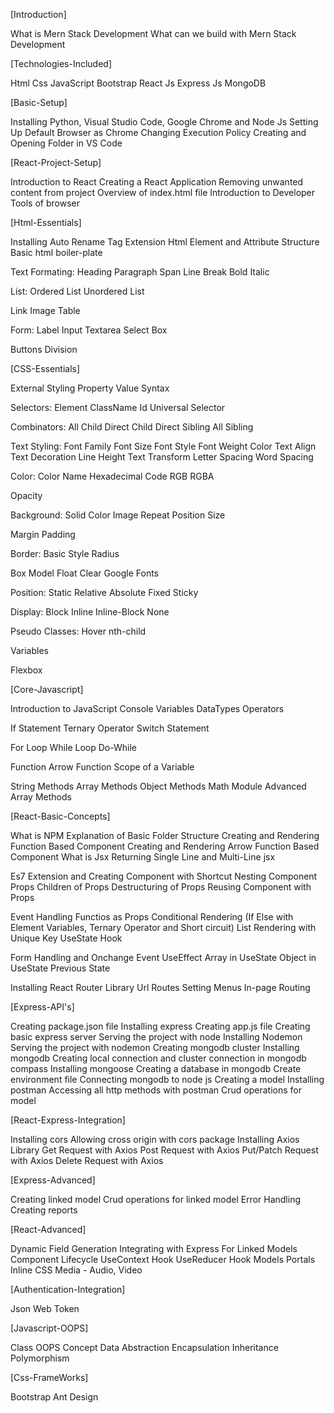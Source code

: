 [Introduction]

What is Mern Stack Development
What can we build with Mern Stack Development

[Technologies-Included]

Html
Css
JavaScript
Bootstrap
React Js
Express Js
MongoDB


[Basic-Setup]

Installing Python, Visual Studio Code, Google Chrome and Node Js
Setting Up Default Browser as Chrome
Changing Execution Policy
Creating and Opening Folder in VS Code


[React-Project-Setup]

Introduction to React
Creating a React Application
Removing unwanted content from project
Overview of index.html file
Introduction to Developer Tools of browser


[Html-Essentials]

Installing Auto Rename Tag Extension
Html Element and Attribute Structure
Basic html boiler-plate

Text Formating:
    Heading
    Paragraph
    Span
    Line Break
    Bold
    Italic

List:
    Ordered List
    Unordered List

Link
Image
Table

Form:
    Label
    Input
    Textarea
    Select Box

Buttons
Division


[CSS-Essentials]

External Styling
Property Value Syntax

Selectors:
    Element
    ClassName
    Id
    Universal Selector

Combinators:
    All Child
    Direct Child
    Direct Sibling
    All Sibling

Text Styling:
    Font Family
    Font Size
    Font Style
    Font Weight
    Color
    Text Align
    Text Decoration
    Line Height
    Text Transform
    Letter Spacing
    Word Spacing

Color:
    Color Name
    Hexadecimal Code
    RGB
    RGBA

Opacity

Background:
    Solid Color
    Image
    Repeat
    Position
    Size

Margin
Padding

Border:
    Basic Style
    Radius

Box Model
Float
Clear
Google Fonts

Position:
    Static
    Relative
    Absolute
    Fixed
    Sticky

Display:
    Block
    Inline
    Inline-Block
    None

Pseudo Classes:
    Hover
    nth-child

Variables

Flexbox


[Core-Javascript]

Introduction to JavaScript
Console
Variables
DataTypes
Operators

If Statement
Ternary Operator
Switch Statement

For Loop
While Loop
Do-While

Function
Arrow Function
Scope of a Variable

String Methods
Array Methods
Object Methods
Math Module
Advanced Array Methods


[React-Basic-Concepts]

What is NPM
Explanation of Basic Folder Structure
Creating and Rendering Function Based Component
Creating and Rendering Arrow Function Based Component
What is Jsx
Returning Single Line and Multi-Line jsx

Es7 Extension and Creating Component with Shortcut
Nesting Component
Props
Children of Props
Destructuring of Props
Reusing Component with Props

Event Handling
Functios as Props
Conditional Rendering (If Else with Element Variables, Ternary Operator and Short circuit)
List Rendering with Unique Key
UseState Hook

Form Handling and Onchange Event
UseEffect
Array in UseState
Object in UseState
Previous State

Installing React Router Library
Url Routes
Setting Menus
In-page Routing


[Express-API's]

Creating package.json file
Installing express
Creating app.js file
Creating basic express server
Serving the project with node
Installing Nodemon
Serving the project with nodemon
Creating mongodb cluster
Installing mongodb
Creating local connection and cluster connection in mongodb compass
Installing mongoose
Creating a database in mongodb
Create environment file 
Connecting mongodb to node js
Creating a model
Installing postman
Accessing all http methods with postman
Crud operations for model


[React-Express-Integration]

Installing cors
Allowing cross origin with cors package
Installing Axios Library
Get Request with Axios
Post Request with Axios
Put/Patch Request with Axios
Delete Request with Axios


[Express-Advanced]

Creating linked model
Crud operations for linked model
Error Handling
Creating reports


[React-Advanced]

Dynamic Field Generation
Integrating with Express For Linked Models
Component Lifecycle
UseContext Hook
UseReducer Hook
Models
Portals
Inline CSS
Media - Audio, Video

[Authentication-Integration]

Json Web Token


[Javascript-OOPS]

Class
OOPS Concept
Data Abstraction
Encapsulation
Inheritance
Polymorphism


[Css-FrameWorks]

Bootstrap
Ant Design